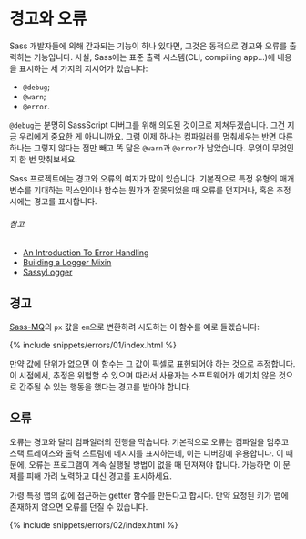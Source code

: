 
# 경고와 오류

Sass 개발자들에 의해 간과되는 기능이 하나 있다면, 그것은 동적으로 경고와 오류를 출력하는 기능입니다. 사실, Sass에는 표준 출력 시스템(CLI, compiling app…)에 내용을 표시하는 세 가지의 지시어가 있습니다:

* `@debug`;
* `@warn`;
* `@error`.

`@debug`는 분명히 SassScript 디버그를 위해 의도된 것이므로 제쳐두겠습니다. 그건 지금 우리에게 중요한 게 아니니까요. 그럼 이제 하나는 컴파일러를 멈춰세우는 반면 다른 하나는 그렇지 않다는 점만 빼고 똑 닮은 `@warn`과 `@error`가 남았습니다. 무엇이 무엇인지 한 번 맞춰보세요.

Sass 프로젝트에는 경고와 오류의 여지가 많이 있습니다. 기본적으로 특정 유형의 매개변수를 기대하는 믹스인이나 함수는 뭔가가 잘못되었을 때 오류를 던지거나, 혹은 추정 시에는 경고를 표시합니다.

###### 참고

* [An Introduction To Error Handling](http://webdesign.tutsplus.com/tutorials/an-introduction-to-error-handling-in-sass--cms-19996)
* [Building a Logger Mixin](http://webdesign.tutsplus.com/tutorials/building-a-logger-mixin-in-sass--cms-22070)
* [SassyLogger](https://github.com/HugoGiraudel/SassyLogger)

## 경고

[Sass-MQ](https://github.com/sass-mq/sass-mq)의 `px` 값을 `em`으로 변환하려 시도하는 이 함수를 예로 들겠습니다:

{% include snippets/errors/01/index.html %}

만약 값에 단위가 없으면 이 함수는 그 값이 픽셀로 표현되어야 하는 것으로 추정합니다. 이 시점에서, 추정은 위험할 수 있으며 따라서 사용자는 소프트웨어가 예기치 않은 것으로 간주될 수 있는 행동을 했다는 경고를 받아야 합니다.

## 오류

오류는 경고와 달리 컴파일러의 진행을 막습니다. 기본적으로 오류는 컴파일을 멈추고 스택 트레이스와 출력 스트림에 메시지를 표시하는데, 이는 디버깅에 유용합니다. 이 때문에, 오류는 프로그램이 계속 실행될 방법이 없을 때 던져져야 합니다. 가능하면 이 문제를 피해 가려 노력하고 대신 경고를 표시하세요.

가령 특정 맵의 값에 접근하는 getter 함수를 만든다고 합시다. 만약 요청된 키가 맵에 존재하지 않으면 오류를 던질 수 있습니다.

{% include snippets/errors/02/index.html %}

